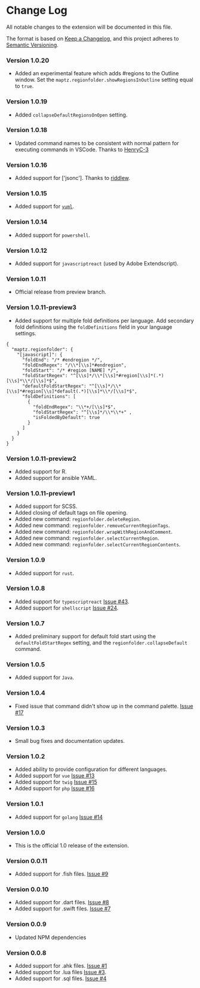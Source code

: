 # Change Log

All notable changes to the extension will be documented in this file.

The format is based on [Keep a Changelog](https://keepachangelog.com/en/1.0.0/), 
and this project adheres to [Semantic Versioning](https://semver.org/spec/v2.0.0.html).

### Version 1.0.20

* Added an experimental feature which adds #regions to the Outline window. Set the `maptz.regionfolder.showRegionsInOutline` setting equal to `true`.

### Version 1.0.19

* Added `collapseDefaultRegionsOnOpen` setting.

### Version 1.0.18

* Updated command names to be consistent with normal pattern for executing commands in VSCode. Thanks to [HenryC-3](https://github.com/HenryC-3)

### Version 1.0.16

* Added support for ['jsonc']. Thanks to [riddlew](https://github.com/riddlew).

### Version 1.0.15

* Added support for [`yuml`](https://yuml.me/).

### Version 1.0.14

* Added support for `powershell`.

### Version 1.0.12

* Added support for `javascriptreact` (used by Adobe Extendscript).

### Version 1.0.11

* Official release from preview branch.

### Version 1.0.11-preview3

* Added support for multiple fold definitions per language. Add secondary fold definitions using the `foldDefinitions` field in your language settings. 

```
{
  "maptz.regionfolder": {
    "[javascript]": {
      "foldEnd": "/* #endregion */",
      "foldEndRegex": "/\\*[\\s]*#endregion",
      "foldStart": "/* #region [NAME] */",
      "foldStartRegex": "^[\\s]*/\\*[\\s]*#region[\\s]*(.*)[\\s]*\\*/[\\s]*$",
      "defaultFoldStartRegex": "^[\\s]*/\\*[\\s]*#region[\\s]*default(.*)[\\s]*\\*/[\\s]*$",
      "foldDefinitions": [
        {
          "foldEndRegex": "\\*+/[\\s]*$",
          "foldStartRegex": "^[\\s]*/\\*\\*+" ,
          "isFoldedByDefault": true
        }
      ]
    }
  }
}
```

### Version 1.0.11-preview2

* Added support for R.
* Added support for ansible YAML.

### Version 1.0.11-preview1

* Added support for SCSS.
* Added closing of default tags on file opening. 
* Added new command: `regionfolder.deleteRegion`.
* Added new command: `regionfolder.removeCurrentRegionTags`.
* Added new command: `regionfolder.wrapWithRegionAndComment`.
* Added new command: `regionfolder.selectCurrentRegion`.
* Added new command: `regionfolder.selectCurrentRegionContents`.

### Version 1.0.9

* Added support for `rust`.

### Version 1.0.8

* Added support for `typescriptreact` [Issue #43](https://github.com/maptz/maptz.vscode.extensions.customfolding/pull/43).
* Added support for `shellscript` [Issue #24](https://github.com/maptz/maptz.vscode.extensions.customfolding/pull/24).

### Version 1.0.7

* Added preliminary support for default fold start using the `defaultFoldStartRegex` setting, and the `regionfolder.collapseDefault` command.

### Version 1.0.5

* Added support for `Java`.

### Version 1.0.4

* Fixed issue that command didn't show up in the command palette. [Issue #17](https://github.com/maptz/maptz.vscode.extensions.customfolding/issues/17)

### Version 1.0.3

* Small bug fixes and documentation updates.

### Version 1.0.2

* Added ability to provide configuration for different languages.
* Added support for `vue` [Issue #13](https://github.com/maptz/maptz.vscode.extensions.customfolding/pull/13)
* Added support for `twig` [Issue #15](https://github.com/maptz/maptz.vscode.extensions.customfolding/pull/15)
* Added support for `php` [Issue #16](https://github.com/maptz/maptz.vscode.extensions.customfolding/pull/16)

### Version 1.0.1

* Added support for `golang` [Issue #14](https://github.com/maptz/maptz.vscode.extensions.customfolding/pull/14)

### Version 1.0.0

* This is the official 1.0 release of the extension.

### Version 0.0.11

* Added support for .fish files. [Issue #9](https://github.com/maptz/maptz.vscode.extensions.customfolding/issues/9)

### Version 0.0.10

* Added support for .dart files. [Issue #8](https://github.com/maptz/maptz.vscode.extensions.customfolding/issues/8)
* Added support for .swift files. [Issue #7](https://github.com/maptz/maptz.vscode.extensions.customfolding/issues/7)

### Version 0.0.9

* Updated NPM dependencies

### Version 0.0.8

* Added support for .ahk files. [Issue #1](https://github.com/maptz/maptz.vscode.extensions.customfolding/issues/1)
* Added support for .lua files [Issue #3](https://github.com/maptz/maptz.vscode.extensions.customfolding/issues/3).
* Added support for .sql files. [Issue #4](https://github.com/maptz/maptz.vscode.extensions.customfolding/issues/4)
